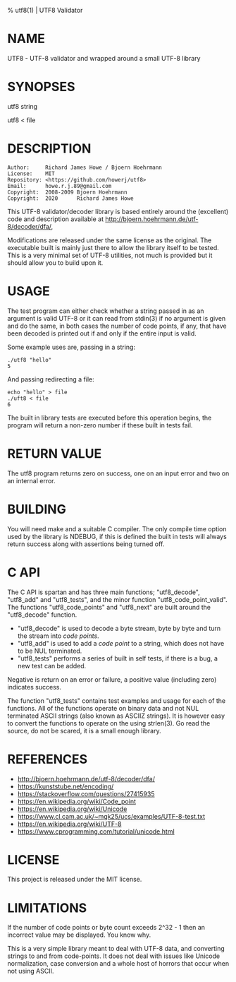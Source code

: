 % utf8(1) | UTF8 Validator

# NAME

UTF8 - UTF-8 validator and wrapped around a small UTF-8 library

# SYNOPSES

utf8 string

utf8 < file

# DESCRIPTION

	Author:     Richard James Howe / Bjoern Hoehrmann
	License:    MIT
	Repository: <https://github.com/howerj/utf8>
	Email:      howe.r.j.89@gmail.com
	Copyright:  2008-2009 Bjoern Hoehrmann
	Copyright:  2020      Richard James Howe


This UTF-8 validator/decoder library is based entirely
around the (excellent) code and description available at
<http://bjoern.hoehrmann.de/utf-8/decoder/dfa/>,

Modifications are released under the same license as the original. The
executable built is mainly just there to allow the library itself to be
tested. This is a very minimal set of UTF-8 utilities, not much is provided
but it should allow you to build upon it.

# USAGE

The test program can either check whether a string passed in as an argument
is valid UTF-8 or it can read from stdin(3) if no argument is given and do
the same, in both cases the number of code points, if any, that have been
decoded is printed out if and only if the entire input is valid.

Some example uses are, passing in a string:

	./utf8 "hello"
	5

And passing redirecting a file:

	echo "hello" > file
	./uft8 < file
	6

The built in library tests are executed before this operation begins, the
program will return a non-zero number if these built in tests fail.

# RETURN VALUE

The utf8 program returns zero on success, one on an input error and two on
an internal error.

# BUILDING

You will need make and a suitable C compiler. The only compile time option
used by the library is NDEBUG, if this is defined the built in tests will
always return success along with assertions being turned off.

# C API

The C API is spartan and has three main functions; "utf8\_decode", "utf8\_add"
and "utf8\_tests", and the minor function "utf8\_code\_point\_valid". The
functions "utf8\_code\_points" and "utf8\_next" are built around the
"utf8\_decode" function.

* "utf8\_decode" is used to decode a byte stream, byte by byte and turn
the stream into *code points*.
* "utf8\_add" is used to add a *code point* to a string, which does not
have to be NUL terminated.
* "utf8\_tests" performs a series of built in self tests, if there is a bug,
a new test can be added.

Negative is return on an error or failure, a positive value (including zero)
indicates success.

The function "utf8\_tests" contains test examples and usage for each of the
functions. All of the functions operate on binary data and not NUL terminated
ASCII strings (also known as ASCIIZ strings). It is however easy to convert
the functions to operate on the using strlen(3). Go read the source, do not
be scared, it is a small enough library.

# REFERENCES

* <http://bjoern.hoehrmann.de/utf-8/decoder/dfa/>
* <https://kunststube.net/encoding/>
* <https://stackoverflow.com/questions/27415935>
* <https://en.wikipedia.org/wiki/Code_point>
* <https://en.wikipedia.org/wiki/Unicode>
* <https://www.cl.cam.ac.uk/~mgk25/ucs/examples/UTF-8-test.txt>
* <https://en.wikipedia.org/wiki/UTF-8>
* <https://www.cprogramming.com/tutorial/unicode.html>

# LICENSE

This project is released under the MIT license.

# LIMITATIONS

If the number of code points or byte count exceeds 2^32 - 1 then an incorrect
value may be displayed. You know why.

This is a very simple library meant to deal with UTF-8 data, and converting
strings to and from code-points. It does not deal with issues like Unicode
normalization, case conversion and a whole host of horrors that occur when
not using ASCII.


